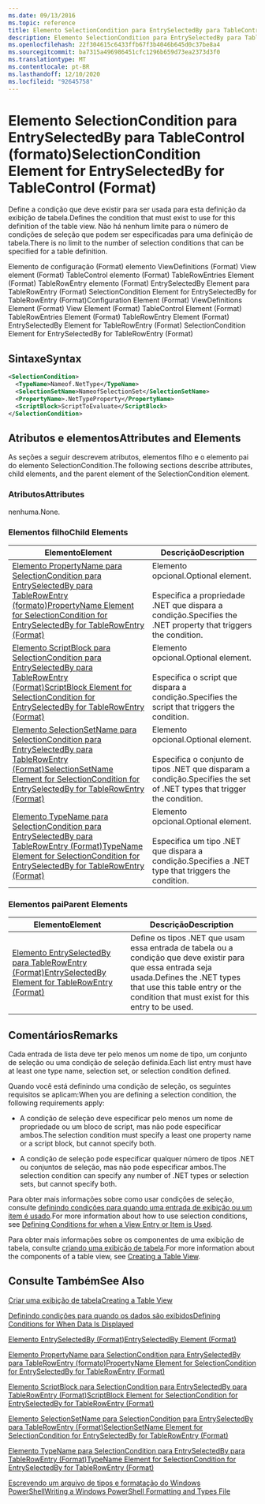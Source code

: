 ```yaml
---
ms.date: 09/13/2016
ms.topic: reference
title: Elemento SelectionCondition para EntrySelectedBy para TableControl (formato)
description: Elemento SelectionCondition para EntrySelectedBy para TableControl (formato)
ms.openlocfilehash: 22f304615c6433ffb67f3b4046b645d0c37be8a4
ms.sourcegitcommit: ba7315a496986451cfc1296b659d73ea2373d3f0
ms.translationtype: MT
ms.contentlocale: pt-BR
ms.lasthandoff: 12/10/2020
ms.locfileid: "92645758"
---
```

# <a name="selectioncondition-element-for-entryselectedby-for-tablecontrol-format"></a><span data-ttu-id="f43a3-103">Elemento SelectionCondition para EntrySelectedBy para TableControl (formato)</span><span class="sxs-lookup"><span data-stu-id="f43a3-103">SelectionCondition Element for EntrySelectedBy for TableControl (Format)</span></span>

<span data-ttu-id="f43a3-104">Define a condição que deve existir para ser usada para esta definição da exibição de tabela.</span><span class="sxs-lookup"><span data-stu-id="f43a3-104">Defines the condition that must exist to use for this definition of the table view.</span></span> <span data-ttu-id="f43a3-105">Não há nenhum limite para o número de condições de seleção que podem ser especificadas para uma definição de tabela.</span><span class="sxs-lookup"><span data-stu-id="f43a3-105">There is no limit to the number of selection conditions that can be specified for a table definition.</span></span>

<span data-ttu-id="f43a3-106">Elemento de configuração (Format) elemento ViewDefinitions (Format) View element (Format) TableControl elemento (Format) TableRowEntries Element (Format) TableRowEntry elemento (Format) EntrySelectedBy Element para TableRowEntry (Format) SelectionCondition Element for EntrySelectedBy for TableRowEntry (Format)</span><span class="sxs-lookup"><span data-stu-id="f43a3-106">Configuration Element (Format) ViewDefinitions Element (Format) View Element (Format) TableControl Element (Format) TableRowEntries Element (Format) TableRowEntry Element (Format) EntrySelectedBy Element for TableRowEntry (Format) SelectionCondition Element for EntrySelectedBy for TableRowEntry (Format)</span></span>

## <a name="syntax"></a><span data-ttu-id="f43a3-107">Sintaxe</span><span class="sxs-lookup"><span data-stu-id="f43a3-107">Syntax</span></span>

```xml
<SelectionCondition>
  <TypeName>Nameof.NetType</TypeName>
  <SelectionSetName>NameofSelectionSet</SelectionSetName>
  <PropertyName>.NetTypeProperty</PropertyName>
  <ScriptBlock>ScriptToEvaluate</ScriptBlock>
</SelectionCondition>
```

## <a name="attributes-and-elements"></a><span data-ttu-id="f43a3-108">Atributos e elementos</span><span class="sxs-lookup"><span data-stu-id="f43a3-108">Attributes and Elements</span></span>

<span data-ttu-id="f43a3-109">As seções a seguir descrevem atributos, elementos filho e o elemento pai do elemento SelectionCondition.</span><span class="sxs-lookup"><span data-stu-id="f43a3-109">The following sections describe attributes, child elements, and the parent element of the SelectionCondition element.</span></span>

### <a name="attributes"></a><span data-ttu-id="f43a3-110">Atributos</span><span class="sxs-lookup"><span data-stu-id="f43a3-110">Attributes</span></span>

<span data-ttu-id="f43a3-111">nenhuma.</span><span class="sxs-lookup"><span data-stu-id="f43a3-111">None.</span></span>

### <a name="child-elements"></a><span data-ttu-id="f43a3-112">Elementos filho</span><span class="sxs-lookup"><span data-stu-id="f43a3-112">Child Elements</span></span>

|<span data-ttu-id="f43a3-113">Elemento</span><span class="sxs-lookup"><span data-stu-id="f43a3-113">Element</span></span>|<span data-ttu-id="f43a3-114">Descrição</span><span class="sxs-lookup"><span data-stu-id="f43a3-114">Description</span></span>|
|-------------|-----------------|
|[<span data-ttu-id="f43a3-115">Elemento PropertyName para SelectionCondition para EntrySelectedBy para TableRowEntry (formato)</span><span class="sxs-lookup"><span data-stu-id="f43a3-115">PropertyName Element for SelectionCondition for EntrySelectedBy for TableRowEntry (Format)</span></span>](./propertyname-element-for-selectioncondition-for-entryselectedby-for-tablerowentry-format.md)|<span data-ttu-id="f43a3-116">Elemento opcional.</span><span class="sxs-lookup"><span data-stu-id="f43a3-116">Optional element.</span></span><br /><br /> <span data-ttu-id="f43a3-117">Especifica a propriedade .NET que dispara a condição.</span><span class="sxs-lookup"><span data-stu-id="f43a3-117">Specifies the .NET property that triggers the condition.</span></span>|
|[<span data-ttu-id="f43a3-118">Elemento ScriptBlock para SelectionCondition para EntrySelectedBy para TableRowEntry (Format)</span><span class="sxs-lookup"><span data-stu-id="f43a3-118">ScriptBlock Element for SelectionCondition for EntrySelectedBy for TableRowEntry (Format)</span></span>](./scriptblock-element-for-selectioncondition-for-entryselectedby-for-tablecontrol-format.md)|<span data-ttu-id="f43a3-119">Elemento opcional.</span><span class="sxs-lookup"><span data-stu-id="f43a3-119">Optional element.</span></span><br /><br /> <span data-ttu-id="f43a3-120">Especifica o script que dispara a condição.</span><span class="sxs-lookup"><span data-stu-id="f43a3-120">Specifies the script that triggers the condition.</span></span>|
|[<span data-ttu-id="f43a3-121">Elemento SelectionSetName para SelectionCondition para EntrySelectedBy para TableRowEntry (Format)</span><span class="sxs-lookup"><span data-stu-id="f43a3-121">SelectionSetName Element for SelectionCondition for EntrySelectedBy for TableRowEntry (Format)</span></span>](./selectionsetname-element-for-selectioncondition-for-entryselectedby-for-tablecontrol-format.md)|<span data-ttu-id="f43a3-122">Elemento opcional.</span><span class="sxs-lookup"><span data-stu-id="f43a3-122">Optional element.</span></span><br /><br /> <span data-ttu-id="f43a3-123">Especifica o conjunto de tipos .NET que disparam a condição.</span><span class="sxs-lookup"><span data-stu-id="f43a3-123">Specifies the set of .NET types that trigger the condition.</span></span>|
|[<span data-ttu-id="f43a3-124">Elemento TypeName para SelectionCondition para EntrySelectedBy para TableRowEntry (Format)</span><span class="sxs-lookup"><span data-stu-id="f43a3-124">TypeName Element for SelectionCondition for EntrySelectedBy for TableRowEntry (Format)</span></span>](./typename-element-for-selectioncondition-for-entryselectedby-for-tablecontrol-format.md)|<span data-ttu-id="f43a3-125">Elemento opcional.</span><span class="sxs-lookup"><span data-stu-id="f43a3-125">Optional element.</span></span><br /><br /> <span data-ttu-id="f43a3-126">Especifica um tipo .NET que dispara a condição.</span><span class="sxs-lookup"><span data-stu-id="f43a3-126">Specifies a .NET type that triggers the condition.</span></span>|

### <a name="parent-elements"></a><span data-ttu-id="f43a3-127">Elementos pai</span><span class="sxs-lookup"><span data-stu-id="f43a3-127">Parent Elements</span></span>

|<span data-ttu-id="f43a3-128">Elemento</span><span class="sxs-lookup"><span data-stu-id="f43a3-128">Element</span></span>|<span data-ttu-id="f43a3-129">Descrição</span><span class="sxs-lookup"><span data-stu-id="f43a3-129">Description</span></span>|
|-------------|-----------------|
|[<span data-ttu-id="f43a3-130">Elemento EntrySelectedBy para TableRowEntry (Format)</span><span class="sxs-lookup"><span data-stu-id="f43a3-130">EntrySelectedBy Element for TableRowEntry (Format)</span></span>](./entryselectedby-element-for-tablerowentry-for-tablecontrol-format.md)|<span data-ttu-id="f43a3-131">Define os tipos .NET que usam essa entrada de tabela ou a condição que deve existir para que essa entrada seja usada.</span><span class="sxs-lookup"><span data-stu-id="f43a3-131">Defines the .NET types that use this table entry or the condition that must exist for this entry to be used.</span></span>|

## <a name="remarks"></a><span data-ttu-id="f43a3-132">Comentários</span><span class="sxs-lookup"><span data-stu-id="f43a3-132">Remarks</span></span>

<span data-ttu-id="f43a3-133">Cada entrada de lista deve ter pelo menos um nome de tipo, um conjunto de seleção ou uma condição de seleção definida.</span><span class="sxs-lookup"><span data-stu-id="f43a3-133">Each list entry must have at least one type name, selection set, or selection condition defined.</span></span>

<span data-ttu-id="f43a3-134">Quando você está definindo uma condição de seleção, os seguintes requisitos se aplicam:</span><span class="sxs-lookup"><span data-stu-id="f43a3-134">When you are defining a selection condition, the following requirements apply:</span></span>

- <span data-ttu-id="f43a3-135">A condição de seleção deve especificar pelo menos um nome de propriedade ou um bloco de script, mas não pode especificar ambos.</span><span class="sxs-lookup"><span data-stu-id="f43a3-135">The selection condition must specify a least one property name or a script block, but cannot specify both.</span></span>

- <span data-ttu-id="f43a3-136">A condição de seleção pode especificar qualquer número de tipos .NET ou conjuntos de seleção, mas não pode especificar ambos.</span><span class="sxs-lookup"><span data-stu-id="f43a3-136">The selection condition can specify any number of .NET types or selection sets, but cannot specify both.</span></span>

<span data-ttu-id="f43a3-137">Para obter mais informações sobre como usar condições de seleção, consulte [definindo condições para quando uma entrada de exibição ou um item é usado](./defining-conditions-for-displaying-data.md).</span><span class="sxs-lookup"><span data-stu-id="f43a3-137">For more information about how to use selection conditions, see [Defining Conditions for when a View Entry or Item is Used](./defining-conditions-for-displaying-data.md).</span></span>

<span data-ttu-id="f43a3-138">Para obter mais informações sobre os componentes de uma exibição de tabela, consulte [criando uma exibição de tabela](./creating-a-table-view.md).</span><span class="sxs-lookup"><span data-stu-id="f43a3-138">For more information about the components of a table view, see [Creating a Table View](./creating-a-table-view.md).</span></span>

## <a name="see-also"></a><span data-ttu-id="f43a3-139">Consulte Também</span><span class="sxs-lookup"><span data-stu-id="f43a3-139">See Also</span></span>

[<span data-ttu-id="f43a3-140">Criar uma exibição de tabela</span><span class="sxs-lookup"><span data-stu-id="f43a3-140">Creating a Table View</span></span>](./creating-a-table-view.md)

[<span data-ttu-id="f43a3-141">Definindo condições para quando os dados são exibidos</span><span class="sxs-lookup"><span data-stu-id="f43a3-141">Defining Conditions for When Data Is Displayed</span></span>](./defining-conditions-for-displaying-data.md)

[<span data-ttu-id="f43a3-142">Elemento EntrySelectedBy (Format)</span><span class="sxs-lookup"><span data-stu-id="f43a3-142">EntrySelectedBy Element (Format)</span></span>](./entryselectedby-element-for-tablerowentry-for-tablecontrol-format.md)

[<span data-ttu-id="f43a3-143">Elemento PropertyName para SelectionCondition para EntrySelectedBy para TableRowEntry (formato)</span><span class="sxs-lookup"><span data-stu-id="f43a3-143">PropertyName Element for SelectionCondition for EntrySelectedBy for TableRowEntry (Format)</span></span>](./propertyname-element-for-selectioncondition-for-entryselectedby-for-tablerowentry-format.md)

[<span data-ttu-id="f43a3-144">Elemento ScriptBlock para SelectionCondition para EntrySelectedBy para TableRowEntry (Format)</span><span class="sxs-lookup"><span data-stu-id="f43a3-144">ScriptBlock Element for SelectionCondition for EntrySelectedBy for TableRowEntry (Format)</span></span>](./scriptblock-element-for-selectioncondition-for-entryselectedby-for-tablecontrol-format.md)

[<span data-ttu-id="f43a3-145">Elemento SelectionSetName para SelectionCondition para EntrySelectedBy para TableRowEntry (Format)</span><span class="sxs-lookup"><span data-stu-id="f43a3-145">SelectionSetName Element for SelectionCondition for EntrySelectedBy for TableRowEntry (Format)</span></span>](./selectionsetname-element-for-selectioncondition-for-entryselectedby-for-tablecontrol-format.md)

[<span data-ttu-id="f43a3-146">Elemento TypeName para SelectionCondition para EntrySelectedBy para TableRowEntry (Format)</span><span class="sxs-lookup"><span data-stu-id="f43a3-146">TypeName Element for SelectionCondition for EntrySelectedBy for TableRowEntry (Format)</span></span>](./typename-element-for-selectioncondition-for-entryselectedby-for-tablecontrol-format.md)

[<span data-ttu-id="f43a3-147">Escrevendo um arquivo de tipos e formatação do Windows PowerShell</span><span class="sxs-lookup"><span data-stu-id="f43a3-147">Writing a Windows PowerShell Formatting and Types File</span></span>](./writing-a-powershell-formatting-file.md)
